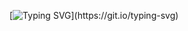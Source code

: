 [![Typing SVG](https://readme-typing-svg.herokuapp.com?lines=console.log('Be+a+good+JSer.'))](https://git.io/typing-svg)
